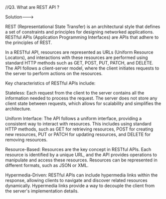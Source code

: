 //Q3. What are REST API ?

Solution--->

REST (Representational State Transfer) is an architectural style that defines a set of constraints and principles for designing networked applications. RESTful APIs (Application Programming Interfaces) are APIs that adhere to the principles of REST.

In a RESTful API, resources are represented as URLs (Uniform Resource Locators), and interactions with these resources are performed using standard HTTP methods such as GET, POST, PUT, PATCH, and DELETE. The API follows a client-server model, where the client initiates requests to the server to perform actions on the resources.

Key characteristics of RESTful APIs include:

Stateless: Each request from the client to the server contains all the information needed to process the request. The server does not store any client state between requests, which allows for scalability and simplifies the architecture.

Uniform Interface: The API follows a uniform interface, providing a consistent way to interact with resources. This includes using standard HTTP methods, such as GET for retrieving resources, POST for creating new resources, PUT or PATCH for updating resources, and DELETE for removing resources.

Resource-Based: Resources are the key concept in RESTful APIs. Each resource is identified by a unique URL, and the API provides operations to manipulate and access these resources. Resources can be represented in different formats, such as JSON or XML.

Hypermedia-Driven: RESTful APIs can include hypermedia links within the response, allowing clients to navigate and discover related resources dynamically. Hypermedia links provide a way to decouple the client from the server's implementation details.
